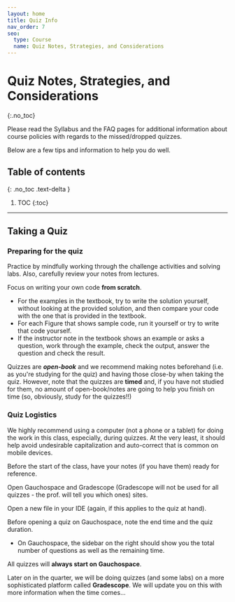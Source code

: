 ```yaml
---
layout: home
title: Quiz Info
nav_order: 7
seo:
  type: Course
  name: Quiz Notes, Strategies, and Considerations
---
```


# Quiz Notes, Strategies, and Considerations
{:.no_toc}

Please read the Syllabus and the FAQ pages for additional information about course policies with regards to the missed/dropped quizzes.

Below are a few tips and information to help you do well.

## Table of contents
{: .no_toc .text-delta }

1. TOC
{:toc}

---


## Taking a Quiz

### Preparing for the quiz
Practice by mindfully working through the challenge activities and solving labs. Also, carefully review your notes from lectures. 

Focus on writing your own code **from scratch**.
* For the examples in the textbook, try to write the solution yourself, without looking at the provided solution, and then compare your code with the one that is provided in the textbook.
* For each Figure that shows sample code, run it yourself or try to write that code yourself.
* If the instructor note in the textbook shows an example or asks a question, work through the example, check the output, answer the question and check the result.

Quizzes are ***open-book*** and we recommend making notes beforehand (i.e. as you're studying for the quiz) and having those close-by when taking the quiz. However, note that the quizzes are **timed** and, if you have not studied for them, no amount of open-book/notes are going to help you finish on time (so, obviously, study for the quizzes!!)


### Quiz Logistics
We highly recommend using a computer (not a phone or a tablet) for doing the work in this class, especially, during quizzes.
At the very least, it should help avoid undesirable capitalization and auto-correct that is common on mobile devices.

Before the start of the class, have your notes (if you have them) ready for reference.

Open Gauchospace and Gradescope (Gradescope will not be used for all quizzes - the prof. will tell you which ones) sites.

Open a new file in your IDE (again, if this applies to the quiz at hand).

Before opening a quiz on Gauchospace, note the end time and the quiz duration. 
* On Gauchospace, the sidebar on the right should show you the total number of questions as well as the remaining time.

All quizzes will **always start on Gauchospace**. 

Later on in the quarter, we will be doing quizzes (and some labs) on a more sophisticated platform called **Gradescope**. We will update you on this with more information when the time comes...
